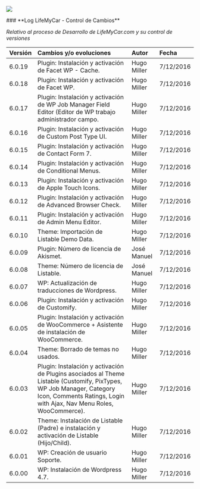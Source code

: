 <p align="left">
<img src="https://s13.postimg.org/bl787p213/Life_My_Car_Github.png">
</p>
### **Log LifeMyCar - Control de Cambios**

_Relativo al proceso de Desarrollo de LifeMyCar.com y su control de versiones_






| Versión |Cambios y/o evoluciones |Autor|Fecha|
|:------------- |:---------------|:---------------|:---------------|
| 6.0.19    | Plugin: Instalación y activación de Facet WP - Cache. |Hugo Miller|7/12/2016|
| 6.0.18    | Plugin: Instalación y activación de Facet WP. |Hugo Miller|7/12/2016|
| 6.0.17    | Plugin: Instalación y activación de WP Job Manager Field Editor (Editor de WP trabajo administrador campo. |Hugo Miller|7/12/2016|
| 6.0.16    | Plugin: Instalación y activación de Custom Post Type UI. |Hugo Miller|7/12/2016|
| 6.0.15    | Plugin: Instalación y activación de Contact Form 7. |Hugo Miller|7/12/2016|
| 6.0.14    | Plugin: Instalación y activación de Conditional Menus. |Hugo Miller|7/12/2016|
| 6.0.13    | Plugin: Instalación y activación de Apple Touch Icons. |Hugo Miller|7/12/2016|
| 6.0.12    | Plugin: Instalación y activación de Advanced Browser Check. |Hugo Miller|7/12/2016|
| 6.0.11    | Plugin: Instalación y activación de Admin Menu Editor. |Hugo Miller|7/12/2016|
| 6.0.10    | Theme: Importación de Listable Demo Data. |Hugo Miller|7/12/2016|
| 6.0.09    | Plugin: Número de licencia de Akismet. |José Manuel|7/12/2016|
| 6.0.08    | Theme: Número de licencia de Listable. |José Manuel|7/12/2016|
| 6.0.07    | WP: Actualización de traducciones de Wordpress. |Hugo Miller|7/12/2016|
| 6.0.06    | Plugin: Instalación y activación de Customify. |Hugo Miller|7/12/2016|
| 6.0.05    | Plugin: Instalación y activación de WooCommerce + Asistente de instalación de WooCommerce. |Hugo Miller|7/12/2016|
| 6.0.04    | Theme: Borrado de temas no usados. |Hugo Miller|7/12/2016|
| 6.0.03    | Plugin: Instalación y activación de Plugins asociados al Theme Listable (Customify, PixTypes, WP Job Manager, Category Icon, Comments Ratings, Login with Ajax, Nav Menu Roles, WooCommerce). |Hugo Miller|7/12/2016|
| 6.0.02    | Theme: Instalación de Listable (Padre) e instalación y activación de Listable (Hijo/Child). |Hugo Miller|7/12/2016|
| 6.0.01    | WP: Creación de usuario Soporte. |Hugo Miller|7/12/2016|
| 6.0.00    | WP: Instalación de Wordpress 4.7. |Hugo Miller|7/12/2016|


